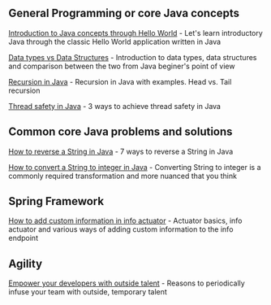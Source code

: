 ## General Programming or core Java concepts

[Introduction to Java concepts through Hello World](https://talentify.com/java-understand-simple-java-program/) - Let's learn introductory Java through the classic Hello World application written in Java

[Data types vs Data Structures](https://talentify.com/data-types-and-data-structures-in-java/) - Introduction to data types, data structures and comparison between the two from Java beginer's point of view

[Recursion in Java](https://talentify.com/understanding-recursion-in-java-with-examples/) - Recursion in Java with examples. Head vs. Tail recursion

[Thread safety in Java](https://talentify.com/3-ways-to-achieve-thread-safety-in-java/) - 3 ways to achieve thread safety in Java



## Common core Java problems and solutions
[How to reverse a String in Java](https://talentify.com/how-to-reverse-a-string-in-java-7-ways-with-examples/) - 7 ways to reverse a String in Java

[How to convert a String to integer in Java](https://talentify.com/how-to-convert-string-to-primitive-int-in-java/) - Converting String to integer is a commonly required transformation and more nuanced that you think

## Spring Framework
[How to add custom information in info actuator](https://talentify.com/spring-boot-info-actuator-how-to-add-custom-information/) - Actuator basics, info actuator and various ways of adding custom information to the info endpoint

## Agility
[Empower your developers with outside talent](https://talentify.com/8-reasons-to-empower-your-developers-with-outside-talent/) - Reasons to periodically infuse your team with outside, temporary talent
